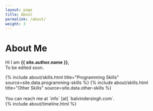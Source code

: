 ```yaml
---
layout: page
title: About
permalink: /about/
weight: 3
---
```


# **About Me**

Hi I am **{{ site.author.name }}**,<br>
To be edited soon.

<div class="row">
{% include about/skills.html title="Programming Skills" source=site.data.programming-skills %}
{% include about/skills.html title="Other Skills" source=site.data.other-skills %}
</div>

<br>
You can reach me at `info` [at] `balvindersingh.com`. 

<div class="row">
{% include about/timeline.html %}
</div>